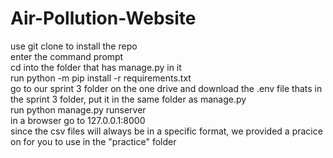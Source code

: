 # Air-Pollution-Website  
use git clone to install the repo  
enter the command prompt  
cd into the folder that has manage.py in it  
run python -m pip install -r requirements.txt  
go to our sprint 3 folder on the one drive and download the .env file thats in the sprint 3 folder, put it in the same folder as manage.py  
run python manage.py runserver  
in a browser go to 127.0.0.1:8000  
since the csv files will always be in a specific format, we provided a pracice on for you to use in the "practice" folder  

